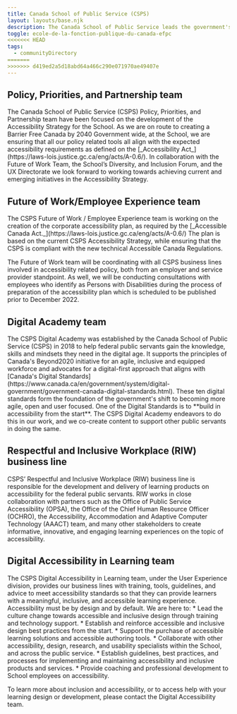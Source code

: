 ```yaml
---
title: Canada School of Public Service (CSPS)
layout: layouts/base.njk
description: The Canada School of Public Service leads the government's enterprise-wide approach to learning by providing a common, standardized curriculum that supports public servants through key career transitions, ensuring that they are equipped to serve Canadians with excellence. Multiple teams at the School support accessibility with the goal of creating a barrier free learning environment for its learners.
toggle: ecole-de-la-fonction-publique-du-canada-efpc
<<<<<<< HEAD
tags:
  - communityDirectory
=======
>>>>>>> d419ed2a5d18abd64a466c290e071970ae49407e
---
```


<div class="row wb-eqht">
	<section class="col-md-6">
		<h2 class="h3">Policy, Priorities, and Partnership team</h2>
The Canada School of Public Service (CSPS) Policy, Priorities, and Partnership team have been focused on the development of the Accessibility Strategy for the School. As we are on route to creating a Barrier Free Canada by 2040 Government wide, at the School, we are ensuring that all our policy related tools all align with the expected accessibility requirements as defined on the [_Accessibility Act_](https://laws-lois.justice.gc.ca/eng/acts/A-0.6/). In collaboration with the Future of Work Team, the School’s Diversity, and Inclusion Forum, and the UX Directorate we look forward to working towards achieving current and emerging initiatives in the Accessibility Strategy.
	</section>
	<section class="col-md-6">
		<h2 class="h3">Future of Work/Employee Experience team</h2>
The CSPS Future of Work / Employee Experience team is working on the creation of the corporate accessibility plan, as required by the [_Accessible Canada Act._](https://laws-lois.justice.gc.ca/eng/acts/A-0.6/) The plan is based on the current CSPS Accessibility Strategy, while ensuring that the CSPS is compliant with the new technical Accessible Canada Regulations.

The Future of Work team will be coordinating with all CSPS business lines involved in accessibility related policy, both from an employer and service provider standpoint. As well, we will be conducting consultations with employees who identify as Persons with Disabilities during the process of preparation of the accessibility plan which is scheduled to be published prior to December 2022.

</section>
	<section class="col-md-6">
		<h2 class="h3">Digital Academy team</h2>
The CSPS Digital Academy was established by the Canada School of Public Service (CSPS) in 2018 to help federal public servants gain the knowledge, skills and mindsets they need in the digital age. It supports the principles of Canada's Beyond2020 initiative for an agile, inclusive and equipped workforce and advocates for a digital-first approach that aligns with [Canada's Digital Standards](https://www.canada.ca/en/government/system/digital-government/government-canada-digital-standards.html). These ten digital standards form the foundation of the government's shift to becoming more agile, open and user focused. One of the Digital Standards is to **build in accessibility from the start**. The CSPS Digital Academy endeavors to do this in our work, and we co-create content to support other public servants in doing the same.
	</section>
	<section class="col-md-6">
		<h2 class="h3">Respectful and Inclusive Workplace (RIW) business line</h2>
CSPS’ Respectful and Inclusive Workplace (RIW) business line is responsible for the development and delivery of learning products on accessibility for the federal public servants. RIW works in close collaboration with partners such as the Office of Public Service Accessibility (OPSA), the Office of the Chief Human Resource Officer (OCHRO), the Accessibility, Accommodation and Adaptive Computer Technology (AAACT) team, and many other stakeholders to create informative, innovative, and engaging learning experiences on the topic of accessibility.
	</section>
	<section class="col-md-6">
		<h2 class="h3">Digital Accessibility in Learning team</h2>
The CSPS Digital Accessibility in Learning team, under the User Experience division, provides our business lines with training, tools, guidelines, and advice to meet accessibility standards so that they can provide learners with a meaningful, inclusive, and accessible learning experience. Accessibility must be by design and by default. We are here to:
*   Lead the culture change towards accessible and inclusive design through training and technology support.
*   Establish and reinforce accessible and inclusive design best practices from the start.
*   Support the purchase of accessible learning solutions and accessible authoring tools.
*   Collaborate with other accessibility, design, research, and usability specialists within the School, and across the public service.
*   Establish guidelines, best practices, and processes for implementing and maintaining accessibility and inclusive products and services.
*   Provide coaching and professional development to School employees on accessibility.

To learn more about inclusion and accessibility, or to access help with your learning design or development, please contact the Digital Accessibility team.
</section>

</div>
